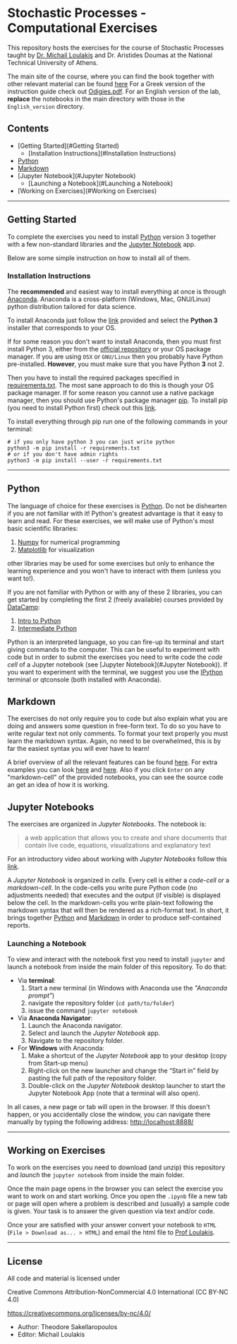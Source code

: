 # Stochastic Processes - Computational Exercises

This repository hosts the exercises for the course of Stochastic Processes
taught by [Dr. Michail Loulakis](www.math.ntua.gr/~loulakis/info/Home.html) 
and Dr. Aristides Doumas at the National Technical University of Athens.

The main site of the course, where you can find the book together with other 
relevant material can be found
[here](http://mycourses.ntua.gr/course_description/index.php?cidReq=SEMFE1120)
For a Greek version of the instruction guide check out [Odigies.pdf](Odigies.pdf).
For an English version of the lab, **replace** the notebooks in the main directory 
with those in the `English_version` directory.

## Contents

* [Getting Started](#Getting Started)
  * [Installation Instructions](#Installation Instructions)
* [Python](#Python)
* [Markdown](#Markdown)
* [Jupyter Notebook](#Jupyter Notebook)
  * [Launching a Notebook](#Launching a Notebook)
* [Working on Exercises](#Working on Exercises)

---

## Getting Started

To complete the exercises you need to install [Python](https://www.python.org)
version 3 together with a few non-standard libraries and the
[Jupyter Notebook](https://jupyter.org) app.

Below are some simple instruction on how to install all of them.


### Installation Instructions

The **recommended** and easiest way to install everything at once is through
[Anaconda](https://www.continuum.io/downloads).
Anaconda is a cross-platform (Windows, Mac, GNU/Linux)
python distribution tailored for data science.

To install Anaconda just follow the [link](https://www.continuum.io/downloads)
provided and select the **Python 3** installer that corresponds to your OS.

If for some reason you don't want to install Anaconda, then you must
first install Python 3, either from the [official repository](https://www.python.org) 
or your OS package manager. If you are using `OSX` or `GNU/Linux` then you probably
have Python pre-installed. **However**, you must make sure that you have
Python **3** not 2.

Then you have to install the required packages
specified in [requirements.txt](requirements.txt).
The most sane approach to do this is though your OS package manager. 
If for some reason you cannot use a native package manager, 
then you should use Python's package manager 
[pip](https://docs.python.org/3/installing/).
To install pip (you need to install Python first) check out this
[link](https://pip.pypa.io/en/stable/installing/).

To install everything through pip run one of the following commands in your terminal:

``` shell
# if you only have python 3 you can just write python
python3 -m pip install -r requirements.txt
# or if you don't have admin rights
python3 -m pip install --user -r requirements.txt
```

---

## Python

The language of choice for these exercises is [Python](https://www.python.org/).
Do not be dishearten if you are not familiar with it!
Python's greatest advantage is that it easy to learn and read.
For these exercises, we will make use of Python's most basic scientific libraries:

1. [Numpy](http://www.numpy.org/) for numerical programming
2. [Matplotlib](http://matplotlib.org/) for visualization

other libraries may be used for some exercises but only
to enhance the learning experience and you won't have to interact with them
(unless you want to!).

If you are not familiar with Python or with any of these 2 libraries,
you can get started by completing the first 2 (freely available) courses
provided by [DataCamp](https://www.datacamp.com):

1. [Intro to Python](https://www.datacamp.com/courses/intro-to-python-for-data-science)
2. [Intermediate Python](https://www.datacamp.com/courses/intermediate-python-for-data-science)

Python is an interpreted language, so you can fire-up its terminal and start
giving commands to the computer. This can be useful to experiment with code but
in order to submit the exercises you need to write code the *code cell* of a Jupyter
notebook (see [Jupyter Notebook](#Jupyter Notebook)). If you want to experiment with the terminal,
we suggest you use the [IPython](https://ipython.org/) terminal or qtconsole
(both installed with Anaconda).


## Markdown

The exercises do not only require you to code but also explain what you are doing
and answers some question in free-form text. To do so you have to write regular
text not only comments. To format your text properly you must learn
the markdown syntax. Again, no need to be overwhelmed, this is by far the
easiest syntax you will ever have to learn! 

A brief overview of all the relevant features can be found 
[here](https://goo.gl/PTQn6). For extra examples you can look
[here](https://guides.github.com/features/mastering-markdown/) and
[here](https://github.com/adam-p/markdown-here/wiki/Markdown-Cheatsheet).
Also if you click `Enter` on any "markdown-cell" of the provided notebooks, you can
see the source code an get an idea of how it is working.


## Jupyter Notebooks

The exercises are organized in *Jupyter Notebooks*. The notebook is:

> a web application that allows you to create and share documents
> that contain live code, equations, visualizations and explanatory text

For an introductory video about working with *Jupyter Notebooks* follow
this [link](https://youtu.be/HW29067qVWk).

A *Jupyter Notebook* is organized in *cells*. Every cell is either a *code-cell*
or a *markdown-cell*. In the code-cells you write pure Python code (no adjustments needed)
that executes and the output (if visible) is displayed below the cell.
In the markdown-cells you write plain-text following the markdown syntax that will
then be rendered as a rich-format text. In short, it brings together [Python](#Python) and
[Markdown](#Markdown) in order to produce self-contained reports.

### Launching a Notebook

To view and interact with the notebook first you need to install `jupyter` and launch
a notebook from inside the main folder of this repository. To do that:

* Via **terminal**:
  1. Start a new terminal (in Windows with Anaconda use the *"Anaconda prompt"*)
  2. navigate the repository folder (`cd path/to/folder`)
  3. issue the command `jupyter notebook`
* Via **Anaconda Navigator**:
  1. Launch the Anaconda navigator.
  2. Select and launch the *Jupyter Notebook* app.
  3. Navigate to the repository folder.
* For **Windows** with Anaconda:
  1. Make a shortcut of the *Jupyter Notebook* app to your desktop
  (copy from Start-up menu)
  2. Right-click on the new launcher and change the “Start in” field
  by pasting the full path of the repository folder.
  3. Double-click on the *Jupyter Notebook* desktop launcher
  to start the Jupyter Notebook App (note that a terminal will also open).

In all cases, a new page or tab will open in the browser.
If this doesn't happen, or you accidentally close the window,
you can navigate there manually by typing the following address:
[http://localhost:8888/](http://localhost:8888/)

---

## Working on Exercises

To work on the exercises you need to download (and unzip) this repository and
*launch* the `jupyter notebook` from inside the main folder.

Once the main page opens in the browser you can select the exercise you want
to work on and start working. Once you open the `.ipynb` file a new tab or page
will open where a problem is described and (usually) a sample code is given.
Your task is to answer the given question via text and/or code.

Once your are satisfied with your answer convert your notebook to `HTML` 
(`File > Download as... > HTML`) and email the html file to 
[Prof Loulakis](www.math.ntua.gr/~loulakis/info/Home.html).

--- 

## License

All code and material is licensed under

Creative Commons Attribution-NonCommercial 4.0 International (CC BY-NC 4.0)

https://creativecommons.org/licenses/by-nc/4.0/

* Author: Theodore Sakellaropoulos
* Editor: Michail Loulakis

